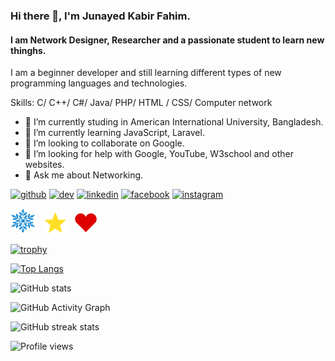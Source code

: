 
### Hi there 👋, I'm Junayed Kabir Fahim.
#### I am Network Designer, Researcher  and a passionate student to learn new thinghs. 

I am a beginner developer and still learning different types of new programming languages and technologies. 

Skills: C/ C++/ C#/ Java/ PHP/ HTML / CSS/ Computer network

- 🔭 I’m currently studing in American International University, Bangladesh. 
- 🌱 I’m currently learning JavaScript, Laravel. 
- 👯 I’m looking to collaborate on Google. 
- 🤔 I’m looking for help with Google, YouTube, W3school and other websites. 
- 💬 Ask me about Networking. 


[<img src='https://cdn.jsdelivr.net/npm/simple-icons@3.0.1/icons/github.svg' alt='github' height='40'>](https://github.com/JunayedKabir)  [<img src='https://cdn.jsdelivr.net/npm/simple-icons@3.0.1/icons/dev-dot-to.svg' alt='dev' height='40'>](https://dev.to/junayedkabirfahim)  [<img src='https://cdn.jsdelivr.net/npm/simple-icons@3.0.1/icons/linkedin.svg' alt='linkedin' height='40'>](https://www.linkedin.com/in/junayedkabirfahim/)  [<img src='https://cdn.jsdelivr.net/npm/simple-icons@3.0.1/icons/facebook.svg' alt='facebook' height='40'>](https://www.facebook.com/theZunayed)  [<img src='https://cdn.jsdelivr.net/npm/simple-icons@3.0.1/icons/instagram.svg' alt='instagram' height='40'>](https://www.instagram.com/_junayedkabirfahim/)  

<a href='https://archiveprogram.github.com/'><img src='https://raw.githubusercontent.com/acervenky/animated-github-badges/master/assets/acbadge.gif' width='40' height='40'></a> <a href='https://stars.github.com/'><img src='https://raw.githubusercontent.com/acervenky/animated-github-badges/master/assets/starbadge.gif' width='35' height='35'></a> <a href='https://docs.github.com/en/github/supporting-the-open-source-community-with-github-sponsors'><img src='https://raw.githubusercontent.com/acervenky/animated-github-badges/master/assets/sponsorbadge.gif' width='35' height='35'></a> 

[![trophy](https://github-profile-trophy.vercel.app/?username=JunayedKabir)](https://github.com/ryo-ma/github-profile-trophy)

[![Top Langs](https://github-readme-stats.vercel.app/api/top-langs/?username=JunayedKabir)](https://github.com/anuraghazra/github-readme-stats)

![GitHub stats](https://github-readme-stats.vercel.app/api?username=JunayedKabir&show_icons=true&count_private=true)  

![GitHub Activity Graph](https://activity-graph.herokuapp.com/graph?username=JunayedKabir)  

![GitHub streak stats](https://github-readme-streak-stats.herokuapp.com/?user=JunayedKabir)  

![Profile views](https://gpvc.arturio.dev/JunayedKabir)  
